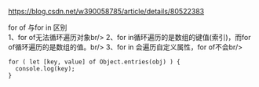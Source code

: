 https://blog.csdn.net/w390058785/article/details/80522383


for of 与for in 区别<br/>
1、for of无法循环遍历对象br/>
2、for in循环遍历的是数组的键值(索引)，而for of循环遍历的是数组的值。br/>
3、for in 会遍历自定义属性，for of不会br/>

```
for ( let [key, value] of Object.entries(obj) ) {
  console.log(key);
}
```
